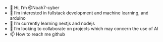 - 👋 Hi, I’m @Noah7-cyber
- 👀 I’m interested in fullstack development and machine learning, and arduino
- 🌱 I’m currently learning nextjs and nodejs
- 💞️ I’m looking to collaborate on projects which may concern the use of AI
- 📫 How to reach me github

<!---
Noah7-cyber/Noah7-cyber is a ✨ special ✨ repository because its `README.md` (this file) appears on your GitHub profile.
You can click the Preview link to take a look at your changes.
--->
